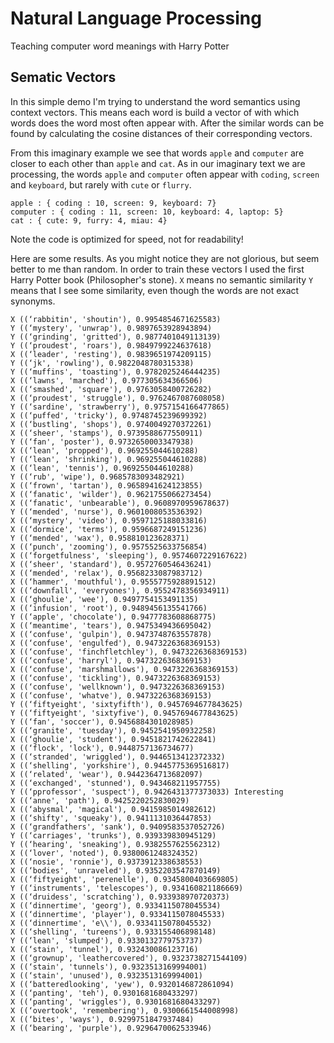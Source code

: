 # Natural Language Processing
Teaching computer word meanings with Harry Potter

## Sematic Vectors 

In this simple demo I'm trying to understand the word semantics using context vectors.
This means each word is build a vector of with which words does the word most often appear with.
After the similar words can be found by calculating the cosine distances of their corresponding vectors.

From this imaginary example we see that words `apple` and `computer` are closer to each other than `apple` and `cat`.
As in our imaginary text we are processing, the words `apple` and `computer` often appear with `coding`, `screen` and `keyboard`,
but rarely with `cute` or `flurry`. 

```
apple : { coding : 10, screen: 9, keyboard: 7}
computer : { coding : 11, screen: 10, keyboard: 4, laptop: 5}
cat : { cute: 9, furry: 4, miau: 4}
```

Note the code is optimized for speed, not for readability!

Here are some results. As you might notice they are not glorious, but seem better to me than random.
In order to train these vectors I used the first Harry Potter book (Philosopher's stone). `X` means no semantic similarity `Y` means that I see some similarity, even though the words are not exact synonyms.

```
X ((‘rabbitin', 'shoutin'), 0.9954854671625583)
Y ((‘mystery', 'unwrap'), 0.9897653928943894)
Y ((‘grinding', 'gritted'), 0.9877401049113139)
Y ((‘proudest', 'roars'), 0.9849799224637618)
X ((‘leader', 'resting'), 0.9839651974209115)
Y ((‘jk', 'rowling'), 0.9822048780315338)
Y ((‘muffins', 'toasting'), 0.9782025246444235)
X ((‘lawns', 'marched'), 0.977305634366506)
X ((‘smashed', 'square'), 0.9763058400726282)
X ((‘proudest', 'struggle'), 0.9762467087608058)
Y ((‘sardine', 'strawberry'), 0.9757154166477865)
X ((‘puffed', 'tricky'), 0.9748745239699392)
X ((‘bustling', 'shops'), 0.9740049270372261)
X ((‘sheer', 'stamps'), 0.9739588677550911)
Y ((‘fan', 'poster'), 0.9732650003347938)
X ((‘lean', 'propped'), 0.969255044610288)
Y ((‘lean', 'shrinking'), 0.969255044610288)
X ((‘lean', 'tennis'), 0.969255044610288)
Y ((‘rub', 'wipe'), 0.9685783093482921)
X ((‘frown', 'tartan'), 0.9658941624123855)
X ((‘fanatic', 'wilder'), 0.9621755066273454)
X ((‘fanatic', 'unbearable'), 0.9608970959678637)
Y ((‘mended', 'nurse'), 0.9601008053536392)
X ((‘mystery', 'video'), 0.9597125188033816)
X ((‘dormice', 'terms'), 0.9596687249151236)
Y ((‘mended', 'wax'), 0.958810123628371)
X ((‘punch', 'zooming'), 0.9575525633756854)
X ((‘forgetfulness', 'sleeping'), 0.9574607229167622)
X ((‘sheer', 'standard'), 0.9572760546436241)
X ((‘mended', 'relax'), 0.9568233087983712)
X ((‘hammer', 'mouthful'), 0.9555775928891512)
X ((‘downfall', 'everyones'), 0.9552478356934911)
X ((‘ghoulie', 'wee'), 0.9497754153491135)
X ((‘infusion', 'root'), 0.9489456135541766)
Y ((‘apple', 'chocolate'), 0.9477783608868775)
X ((‘meantime', 'tears'), 0.9475349436695042)
X ((‘confuse', 'gulpin'), 0.9473748763557878)
X ((‘confuse', 'engulfed'), 0.9473226368369153)
X ((‘confuse', 'finchfletchley'), 0.9473226368369153)
X ((‘confuse', 'harryl'), 0.9473226368369153)
X ((‘confuse', 'marshmallows'), 0.9473226368369153)
X ((‘confuse', 'tickling'), 0.9473226368369153)
X ((‘confuse', 'wellknown'), 0.9473226368369153)
X ((‘confuse', 'whatve'), 0.9473226368369153)
Y ((‘fiftyeight', 'sixtyfifth'), 0.9457694677843625)
Y ((‘fiftyeight', 'sixtyfive'), 0.9457694677843625)
Y ((‘fan', 'soccer'), 0.9456884301028985)
X ((‘granite', 'tuesday'), 0.9452541950932258)
X ((‘ghoulie', 'student'), 0.9451821742622841)
X ((‘flock', 'lock'), 0.9448757136734677)
X ((‘stranded', 'wriggled'), 0.9446513412372332)
X ((‘shelling', 'yorkshire'), 0.9445775369516817)
X ((‘related', 'wear'), 0.9442364713682097)
X ((‘exchanged', 'stunned'), 0.943468211957755)
Y ((‘pprofessor', 'suspect'), 0.9426431377373033) Interesting
X ((‘anne', 'path'), 0.9425220252830029)
X ((‘abysmal', 'magical'), 0.9415985014982612)
X ((‘shifty', 'squeaky'), 0.9411131036447853)
X ((‘grandfathers', 'sank'), 0.9409583537052726)
Y ((‘carriages', 'trunks'), 0.939339830945129)
Y ((‘hearing', 'sneaking'), 0.9382557625562312)
X ((‘lover', 'noted'), 0.9380061248324352)
X ((‘nosie', 'ronnie'), 0.9373912338638553)
X ((‘bodies', 'unraveled'), 0.9352203547870149)
X ((‘fiftyeight', 'perenelle'), 0.9345800403669805)
Y ((‘instruments', 'telescopes'), 0.934160821186669)
X ((‘druidess', 'scratching'), 0.933938970720373)
X ((‘dinnertime', 'georg'), 0.9334115078045534)
X ((‘dinnertime', 'player'), 0.9334115078045533)
X ((‘dinnertime', 'e\\'), 0.9334115078045532)
X ((‘shelling', 'tureens'), 0.933155406898148)
Y ((‘lean', 'slumped'), 0.9330132779753737)
X ((‘stain', 'tunnel'), 0.932430086123716)
X ((‘grownup', 'leathercovered'), 0.9323738271544109)
X ((‘stain', 'tunnels'), 0.9323513169994001)
X ((‘stain', 'unused'), 0.9323513169994001)
X ((‘batteredlooking', 'yew'), 0.9320146872861094)
X ((‘panting', 'teh'), 0.9301681680433297)
X ((‘panting', 'wriggles'), 0.9301681680433297)
X ((‘overtook', 'remembering'), 0.9300661544008998)
X ((‘bites', 'ways'), 0.9299751847937484)
X ((‘bearing', 'purple'), 0.9296470062533946)


```
